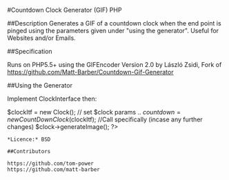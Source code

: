 #Countdown Clock Generator (GIF) PHP

##Description
Generates a GIF of a countdown clock when the end point is pinged using the parameters given under "using the generator". Useful for Websites and/or Emails.

##Specification

Runs on PHP5.5+ using the GIFEncoder Version 2.0 by László Zsidi, Fork of https://github.com/Matt-Barber/Countdown-Gif-Generator

##Using the Generator

  Implement ClockInterface then:
   
  $clockItf = new Clock();
  // set $clock params ..
  $countdown = new CountDownClock($clockItf);
  //Call specifically (incase any further changes)
  $clock->generateImage();
?>
```
*Licence:* BSD

##Contributors

https://github.com/tom-power
https://github.com/matt-barber
